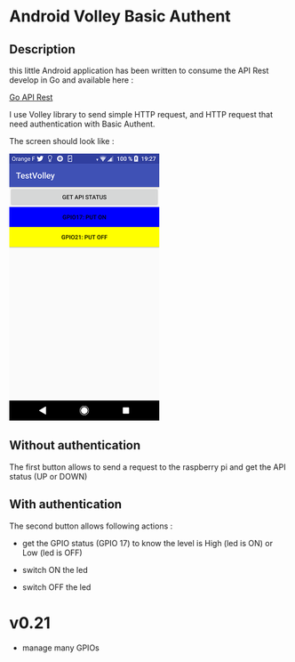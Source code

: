 # Android Volley Basic Authent

## Description

this little Android application has been written to consume the API Rest develop in Go and available here :

[Go API Rest](https://github.com/MatGarreau/GoApiRestBasicAuth)

I use Volley library to send simple HTTP request, and HTTP request that need authentication with Basic Authent.

The screen should look like :

![](screenshot.png)

## Without authentication

The first button allows to send a request to the raspberry pi and get the API status (UP or DOWN)

## With authentication

The second button allows following actions :

* get the GPIO status (GPIO 17) to know the level is High (led is ON) or Low (led is OFF)

* switch ON the led

* switch OFF the led

# v0.21

* manage many GPIOs



